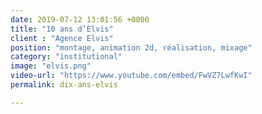 ```yaml
---
date: 2019-07-12 13:01:56 +0000
title: "10 ans d’Elvis"
client : "Agence Elvis"
position: "montage, animation 2d, réalisation, mixage"
category: "institutional"
image: "elvis.png"
video-url: "https://www.youtube.com/embed/FwVZ7LwfKwI"
permalink: dix-ans-elvis

---
```

